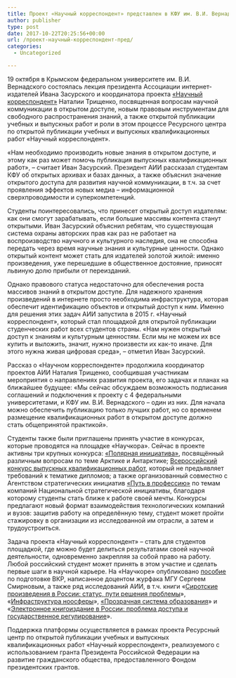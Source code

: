 ```yaml
---
title: Проект «Научный корреспондент» представлен в КФУ им. В.И. Вернадского
author: publisher
type: post
date: 2017-10-22T20:25:56+00:00
url: /проект-научный-корреспондент-пред/
categories:
  - Uncategorized

---
```

19 октября в Крымском федеральном университете им. В.И. Вернадского состоялась лекция президента Ассоциации интернет-издателей Ивана Засурского и координатора проекта [«Научный корреспондент»][1] Наталии Трищенко, посвященная вопросам научной коммуникации в открытом доступе, новым правовым инструментам для свободного распространения знаний, а также открытой публикации учебных и выпускных работ и роли в этом процессе Ресурсного центра по открытой публикации учебных и выпускных квалификационных работ «Научный корреспондент».

«Нам необходимо производить новые знания в открытом доступе, и этому как раз может помочь публикация выпускных квалификационных работ», – считает Иван Засурский. Президент АИИ рассказал студентам КФУ об открытых архивах и базах данных, а также объяснил значение открытого доступа для развития научной коммуникации, в т.ч. за счет проявления эффектов новых медиа – информационной сверхпроводимости и суперкомпетенций.

Студенты поинтересовались, что принесет открытый доступ издателям: как они смогут зарабатывать, если большие массивы контента станут открытыми. Иван Засурский объяснил ребятам, что существующая система охраны авторских прав как раз не работает на воспроизводство научного и культурного наследия, она не способна передать через время научные знания и культурные ценности. Однако открытый контент может стать для издателей золотой жилой: именно произведения, уже перешедшие в общественное достояние, приносят львиную долю прибыли от переизданий.

Однако правового статуса недостаточно для обеспечения роста массивов знаний в открытом доступе. Для надежного хранения произведений в интернете просто необходима инфраструктура, которая обеспечит идентификацию объектов и открытый доступ к ним. Именно для решения этих задач АИИ запустила в 2015 г. «Научный корреспондент», который стал площадкой для открытой публикации студенческих работ всех студентов страны. «Нам нужен открытый доступ к знаниям и культурным ценностям. Если мы не можем их все купить и выложить, значит, нужно произвести их как-то иначе. Для этого нужна живая цифровая среда», – отметил Иван Засурский.

Рассказ о «Научном корреспонденте» продолжила координатор проектов АИИ Наталия Трищенко, сообщившая участникам мероприятия о направлениях развития проекта, его задачах и планах на ближайшее будущее: «Мы сейчас обсуждаем возможность подписания соглашений и подключения к проекту с 4 федеральными университетами, и КФУ им. В.И. Вернадского – один из них. Для начала можно обеспечить публикацию только лучших работ, но со временем размещение квалификационных работ в открытом доступе должно стать общепринятой практикой».

Студенты также были приглашены принять участие в конкурсах, которые проводятся на площадке «Научкора». Сейчас в проекте активны три крупных конкурса: [«Полярная инициатива»][2], посвящённый различным вопросам по теме Арктике и Антарктике; [Всероссийский конкурс выпускных квалификационных работ][3], который не предъявляет требований к тематике дипломов; а также организованный совместно с Агентством стратегических инициатив [«Путь в профессию»][4] по темам компаний Национальной стратегической инициативы, благодаря которому студенты стать ближе к работе своей мечты. Конкурсы предлагают новый формат взаимодействия технологических компаний и вузов: защитив работу на определённую тему, студент может пройти стажировку в организации из исследованной им отрасли, а затем и трудоустроиться.

Задача проекта «Научный корреспондент» – стать для студентов площадкой, где можно будет делиться результатами своей научной деятельности, одновременно закрепляя за собой право на работу. Любой российский студент может принять в этом участие и сделать первые шаги в научной карьере. На «Научкоре» опубликовано [пособие][5] по подготовке ВКР, написанное доцентом журфака МГУ Сергеем Смирновым, а также ряд исследований АИИ, в т.ч. книги «[Сиротские произведения в России: статус, пути решения проблемы][6]», «[Инфраструктура ноосферы][7]», [«Прозрачная система образования][8]» и «[Электронное книгоиздание в России: проблема доступа и государственное регулирование][9]».

Поддержка платформы осуществляется в рамках проекта Ресурсный центр по открытой публикации учебных и выпускных квалификационных работ «Научный корреспондент», реализуемого с использованием гранта Президента Российской Федерации на развитие гражданского общества, предоставленного Фондом президентских грантов.

 [1]: http://nauchkor.ru/
 [2]: http://nauchkor.ru/arctic
 [3]: http://nauchkor.ru/contests/assotsiatsiya-internet-izdateley-ob-yavlyaet-konkurs-vypusknyh-kvalifikatsionnyh-rabot-po-vsem-spetsialnostyam-59be8ab05f1be704a800a116
 [4]: http://nauchkor.ru/nti
 [5]: http://nauchkor.ru/pubs/moya-issledovatelskaya-rabota-5671db455f1be71e920000f3
 [6]: http://nauchkor.ru/pubs/sirotskie-proizvedeniya-v-rossii-status-puti-resheniya-problemy-56f7214f5f1be758500007b0
 [7]: http://nauchkor.ru/pubs/infrastruktura-noosfery-57ebe8f35f1be739f2f8dbda
 [8]: http://nauchkor.ru/pubs/prozrachnaya-sistema-obrazovaniya-589902305f1be74e02b92987
 [9]: http://nauchkor.ru/pubs/elektronnoe-knigoizdanie-v-rossii-583e07605f1be7700d5134d3